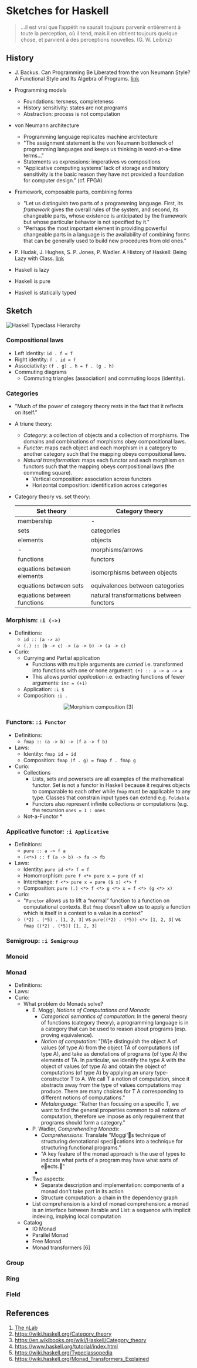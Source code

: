 # Sketches for Haskell

> ...il est vrai que l’appétit ne saurait toujours parvenir entièrement à toute la perception, où il tend, mais il en obtient toujours quelque chose, et parvient à des 
perceptions nouvelles. (G. W. Leibniz)

## History

* J. Backus. Can Programming Be Liberated from the von Neumann Style? A Functional Style and Its Algebra of Programs. 
[link](https://www.thocp.net/biographies/papers/backus_turingaward_lecture.pdf)  
* Programming models  
   * Foundations: tersness, completeness  
   * History sensitivity: states are not programs  
   * Abstraction: process is not computation  
* von Neumann architecture  
   * Programming language replicates machine architecture  
   * "The assignment statement is the von Neumann bottleneck of programming languages and keeps us thinking in word-at-a-time terms..."  
   * Statements vs expressions: imperatives vs compositions  
   * "Applicative computing systems' lack of storage and history sensitivity is the basic reason they have not provided a foundation for computer design." (cf. FPGA)  
* Framework, composable parts, combining forms  
    * "Let us distinguish two parts of a programming language. First, its _framework_ gives the overall rules of the system, and second, its changeable parts, whose existence is anticipated by the framework but whose particular behavior is not specified by it."
    * "Perhaps the most important element in providing powerful changeable parts in a language is the availability of combining forms that can be generally used to build new procedures from old ones."

* P. Hudak, J. Hughes, S. P. Jones, P. Wadler. A History of Haskell: Being Lazy with Class. [link](http://haskell.cs.yale.edu/wp-content/uploads/2011/02/history.pdf)  
* Haskell is lazy  
* Haskell is pure  
* Haskell is statically typed  

## Sketch

![Haskell Typeclass Hierarchy](etc/typeclassopedia-diagram.png "Haskell typeclass hierarchy [5]")

### Compositional laws  

* Left identity: `id . f = f`  
* Right identity: `f . id = f`  
* Associativity: `(f . g) . h = f . (g . h)`  
* Commuting diagrams
    * Commuting triangles (association) and commuting loops (identity).

### Categories
* "Much of the power of category theory rests in the fact that it reflects on itself."
* A triune theory:
    * _Category_: a collection of objects and a collection of morphisms. The domains and combinations of morphisms obey compositional laws.
    * _Functor_: maps each object and each morphism in a category to another category such that the mapping obeys compositional laws.
    * _Natural transformation_: maps each functor and each morphism on functors such that the mapping obeys compositional laws (the commuting square).
        * Vertical composition: association across functors
        * Horizontal composition: identification across categories
* Category theory vs. set theory: 
 
    | Set theory | Category theory |  
    |------------|-----------------|  
    | membership | -               |  
    | sets       | categories      |  
    | elements   | objects         |  
    | -          | morphisms/arrows |  
    | functions  | functors        |  
    | equations between elements | isomorphisms between objects |  
    | equations between sets | equivalences between categories |  
    | equations between functions | natural transformations between functors |  

### Morphism: `:i (->)`  
* Definitions:  
    * `id :: (a -> a)`  
    * `(.) :: (b -> c) -> (a -> b) -> (a -> c)`  
* Curio:
    * Currying and Partial application  
        * Functions with multiple arguments are _curried_ i.e. transformed into functions with one or none argument: `(+) :: a -> a -> a`
        * This allows _partial application_ i.e. extracting functions of fewer arguments: `inc = (+1)`
    * Application: `:i $`
    * Composition: `:i .`

<p align="center"> <img src="etc/morphism-composition.png" alt="Morphism composition [3]"/></p>


### Functors: `:i Functor`  
* Definitions:  
    * `fmap :: (a -> b) -> (f a -> f b)`   
* Laws:  
    * Identity: `fmap id = id`  
    * Composition: `fmap (f . g) = fmap f . fmap g`  
* Curio:
    * Collections
        * Lists, sets and powersets are all examples of the  mathematical functor. Set is not a functor in Haskell because it requires objects to comparable to each other while `fmap` must be applicable to any type. Classes that constrain input types can extend e.g. `Foldable`
        * Functors also represent infinite collections or computations (e.g. the recursion `ones = 1 : ones`
    * Not-a-Functor
        * 

### Applicative functor: `:i Applicative`  
* Definitions:  
    * `pure :: a -> f a`  
    * `(<*>) :: f (a -> b) -> fa -> fb`  
* Laws:  
    * Identity: `pure id <*> f = f`  
    * Homomorphism: `pure f <*> pure x = pure (f x)`  
    * Interchange: `f <*> pure x = pure ($ x) <*> f`  
    * Composition: `pure (.) <*> f <*> g <*> x = f <*> (g <*> x)`  
* Curio:
    * "`Functor` allows us to lift a “normal” function to a function on computational contexts. But `fmap` doesn’t allow us to apply a function which is itself in a context to a value in a context"
    * `(*2) . (*5) . [1, 2, 3]` vs `pure((*2) . (*5)) <*> [1, 2, 3]` vs `fmap ((*2) . (*5)) [1, 2, 3]`

### Semigroup: `:i Semigroup`  

### Monoid  

### Monad  
* Definitions:  
* Laws:  
* Curio:
    * What problem do Monads solve?
        * E. Moggi, _Notions of Computations and Monads_:
            *  _Categorical semantics of computation_: In the general theory of functions (category theory), a programming language is in a category that can be used to reason about programs (esp. proving equivalence).
            * _Notion of computation_: "[W]e distinguish the object A of values (of type A) from the object TA of computations (of type A), and take as denotations of programs (of type A) the elements of TA. In particular, we identify the type A with the object of values (of type A) and obtain the object of computations (of type A) by applying an unary type-constructor T to A. We call T a notion of computation, since it abstracts away from the type of values computations may produce. There are many choices for T A corresponding to different notions of computations."
            * _Metalanguage_: "Rather than focusing on a specific T, we want to find the general properties common to all notions of computation, therefore we impose as only requirement that programs should form a category."
        * P. Wadler, _Comprehending Monads_:
            * _Comprehensions_: Translate "Moggi'􏰄s technique of structuring denotational speci􏰘cations into a technique for structuring functional programs."
            * "A key feature of the monad approach is the use of types to indicate what parts of a program may have what sorts of e􏰚ects.􏰅"
            * 
        * Two aspects:
            * Separate description and implementation: components of a monad don't take part in its action
            * Structure computation: a chain in the dependency graph
        * List comprehension is a kind of monad comprehension: a monad is an interface between Iterable and List: a sequence with implicit indexing, implying local computation
    * Catalog
        * IO Monad
        * Parallel Monad
        * Free Monad
        * Monad transformers [6]

### Group  

### Ring  

### Field  

## References

1. [The nLab](https://ncatlab.org/nlab/show/HomePage)
2. https://wiki.haskell.org/Category_theory
3. https://en.wikibooks.org/wiki/Haskell/Category_theory
4. https://www.haskell.org/tutorial/index.html
5. https://wiki.haskell.org/Typeclassopedia
6. https://wiki.haskell.org/Monad_Transformers_Explained
